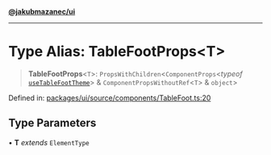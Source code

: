 [**@jakubmazanec/ui**](../README.md)

---

# Type Alias: TableFootProps\<T\>

> **TableFootProps**\<`T`\>: `PropsWithChildren`\<`ComponentProps`\<_typeof_
> [`useTableFootTheme`](../functions/useTableFootTheme.md)\> & `ComponentPropsWithoutRef`\<`T`\> &
> `object`\>

Defined in:
[packages/ui/source/components/TableFoot.ts:20](https://github.com/jakubmazanec/tools/blob/90a5050fae768000bb00b2044438762c3c8c0f98/packages/ui/source/components/TableFoot.ts#L20)

## Type Parameters

• **T** _extends_ `ElementType`
